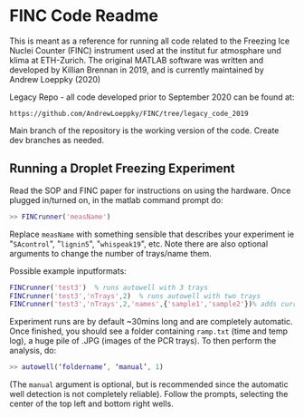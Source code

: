 # FINC Code Readme

This is meant as a reference for running all code related to the Freezing Ice Nuclei Counter (FINC) instrument used at the institut fur atmosphare und klima at ETH-Zurich. The original MATLAB software was written and developed by Killian Brennan in 2019, and is currently maintained by Andrew Loeppky (2020)

Legacy Repo - all code developed prior to September 2020 can be found at:

```https://github.com/AndrewLoeppky/FINC/tree/legacy_code_2019```

Main branch of the repository is the working version of the code. Create dev branches as needed.

## Running a Droplet Freezing Experiment

Read the SOP and FINC paper for instructions on using the hardware. Once plugged in/turned on, in the matlab command prompt do:

```matlab
>> FINCrunner('measName')
```
Replace ```measName``` with something sensible that describes your experiment ie "```SAcontrol```", "```lignin5```", "```whispeak19```", etc. Note there are also optional arguments to change the number of trays/name them.

Possible example inputformats:
```matlab
FINCrunner('test3')  % runs autowell with 3 trays
FINCrunner('test3','nTrays',2)  % runs autowell with two trays
FINCrunner('test3','nTrays',2,'names',{'sample1','sample2'})% adds current date to foldername automatically
```

Experiment runs are by default ~30mins long and are completely automatic. Once finished, you should see a folder containing ```ramp.txt``` (time and temp log), a huge pile of .JPG (images of the PCR trays). To then perform the analysis, do:

```matlab
>> autowell(‘foldername’, ‘manual’, 1)
```

(The ```manual``` argument is optional, but is recommended since the automatic well detection is not completely reliable). Follow the prompts, selecting the center of the top left and bottom right wells. 